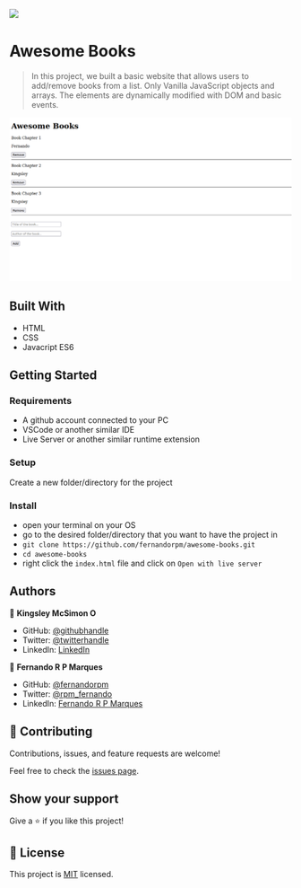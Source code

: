 ![](https://img.shields.io/badge/Microverse-blueviolet)

# Awesome Books

> In this project, we built a basic website that allows users to add/remove books from a list. Only Vanilla JavaScript objects and arrays. The elements are dynamically modified with DOM and basic events.

![screenshot](./app_screenshot.png)


## Built With

- HTML
- CSS
- Javacript ES6


## Getting Started

### Requirements

- A github account connected to your PC
- VSCode or another similar IDE
- Live Server or another similar runtime extension


### Setup

Create a new folder/directory for the project


### Install

- open your terminal on your OS
- go to the desired folder/directory that you want to have the project in
- `git clone https://github.com/fernandorpm/awesome-books.git`
- `cd awesome-books`
- right click the `index.html` file and click on `Open with live server`



## Authors

👤 **Kingsley McSimon O**

- GitHub: [@githubhandle](https://github.com/githubhandle)
- Twitter: [@twitterhandle](https://twitter.com/twitterhandle)
- LinkedIn: [LinkedIn](https://linkedin.com/in/linkedinhandle)

👤 **Fernando R P Marques**

- GitHub: [@fernandorpm](https://github.com/fernandorpm)
- Twitter: [@rpm_fernando](https://twitter.com/rpm_fernando)
- LinkedIn: [Fernando R P Marques](https://linkedin.com/in/fernandorpm)

## 🤝 Contributing

Contributions, issues, and feature requests are welcome!

Feel free to check the [issues page](../../issues/).

## Show your support

Give a ⭐️ if you like this project!

## 📝 License

This project is [MIT](./MIT.md) licensed.
